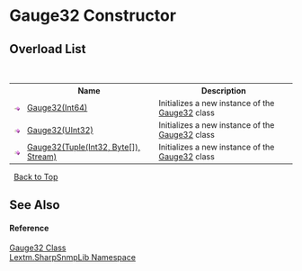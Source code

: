 # Gauge32 Constructor 
 


## Overload List
&nbsp;<table><tr><th></th><th>Name</th><th>Description</th></tr><tr><td>![Public method](media/pubmethod.gif "Public method")</td><td><a href="M_Lextm_SharpSnmpLib_Gauge32__ctor">Gauge32(Int64)</a></td><td>
Initializes a new instance of the <a href="T_Lextm_SharpSnmpLib_Gauge32">Gauge32</a> class</td></tr><tr><td>![Public method](media/pubmethod.gif "Public method")</td><td><a href="M_Lextm_SharpSnmpLib_Gauge32__ctor_2">Gauge32(UInt32)</a></td><td>
Initializes a new instance of the <a href="T_Lextm_SharpSnmpLib_Gauge32">Gauge32</a> class</td></tr><tr><td>![Public method](media/pubmethod.gif "Public method")</td><td><a href="M_Lextm_SharpSnmpLib_Gauge32__ctor_1">Gauge32(Tuple(Int32, Byte[]), Stream)</a></td><td>
Initializes a new instance of the <a href="T_Lextm_SharpSnmpLib_Gauge32">Gauge32</a> class</td></tr></table>&nbsp;
<a href="#gauge32-constructor">Back to Top</a>

## See Also


#### Reference
<a href="T_Lextm_SharpSnmpLib_Gauge32">Gauge32 Class</a><br /><a href="N_Lextm_SharpSnmpLib">Lextm.SharpSnmpLib Namespace</a><br />
